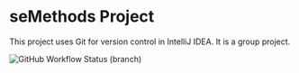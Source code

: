 # seMethods Project

This project uses Git for version control in IntelliJ IDEA.
It is a group project.

![GitHub Workflow Status (branch)](https://img.shields.io/github/actions/workflow/status/dannita25/sem/main.yml?branch=master)